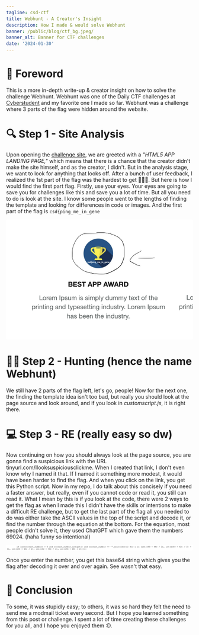 ```yaml
---
tagline: csd-ctf
title: Webhunt - A Creator's Insight
description: How I made & would solve Webhunt
banner: /public/blog/ctf_bg.jpeg/
banner_alt: Banner for CTF challenges
date: '2024-01-30'
---
```


# 📝 Foreword

This is a more in-depth write-up & creator insight on how to solve the challenge Webhunt. Webhunt was one of the Daily CTF challenges at [Cyberstudent](https://discord.gg/cyberstudents) and my favorite one I made so far. Webhunt was a challenge where 3 parts of the flag were hidden around the website.

# 🔍 Step 1 - Site Analysis

Upon opening the [challenge site](https://437095c8-c22d-4b63-bf98-9b34cbcdc2dd-00-1r8uurngzj33.picard.replit.dev/), we are greeted with a *"HTML5 APP LANDING PAGE,"* which means that there is a chance that the creator didn't make the site himself, and as the creator, I didn't. But in the analysis stage, we want to look for anything that looks off. After a bunch of user feedback, I realized the 1st part of the flag was the hardest to get 🤦🏾‍♂️. But here is how I would find the first part flag. Firstly, use your eyes. Your eyes are going to save you for challenges like this and save you a lot of time. But all you need to do is look at the site. I know some people went to the lengths of finding the template and looking for differences in code or images. And the first part of the flag is ```csd{ping_me_in_gene```

![Use your eyes, they exist for a reason](/public/blog/csd-ctfwriteuppics/usethemeyes.png/ 'GUYE - Guys use your eyes.')

# 🕵️‍♂️ Step 2 - Hunting (hence the name Webhunt)

We still have 2 parts of the flag left, let's go, people! Now for the next one, the finding the template idea isn't too bad, but really you should look at the page source and look around, and if you look in *customscript.js*, it is right there.

# 💻 Step 3 - RE (really easy so dw)

Now continuing on how you should always look at the page source, you are gonna find a suspicious link with the URL tinyurl.com/Ilooksuspiciousclickme. When I created that link, I don't even know why I named it that. If I named it something more modest, it would have been harder to find the flag. And when you click on the link, you get this Python script. Now in my repo, I do talk about this concisely if you need a faster answer, but really, even if you cannot code or read it, you still can read it. What I mean by this is if you look at the code, there were 2 ways to get the flag as when I made this I didn't have the skills or intentions to make a difficult RE challenge, but to get the last part of the flag all you needed to do was either take the ASCII values in the top of the script and decode it, or find the number through the equation at the bottom. For the equation, most people didn't solve it, they used ChatGPT which gave them the numbers 69024. (haha funny so intentional)

![Equation image](/public/blog/csd-ctfwriteuppics/mathequationthing.png/ 'Solve the equation lol')

Once you enter the number, you get this base64 string which gives you the flag after decoding it over and over again. See wasn't that easy.

# 🎉 Conclusion

To some, it was stupidly easy; to others, it was so hard they felt the need to send me a modmail ticket every second. But I hope you learned something from this post or challenge. I spent a lot of time creating these challenges for you all, and I hope you enjoyed them :D.
